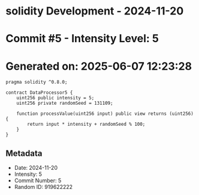 ﻿# solidity Development - 2024-11-20
# Commit #5 - Intensity Level: 5
# Generated on: 2025-06-07 12:23:28
```solidity
pragma solidity ^0.8.0;

contract DataProcessor5 {
    uint256 public intensity = 5;
    uint256 private randomSeed = 131109;

    function processValue(uint256 input) public view returns (uint256) {
        return input * intensity + randomSeed % 100;
    }
}
```
## Metadata
- Date: 2024-11-20
- Intensity: 5
- Commit Number: 5
- Random ID: 919622222
